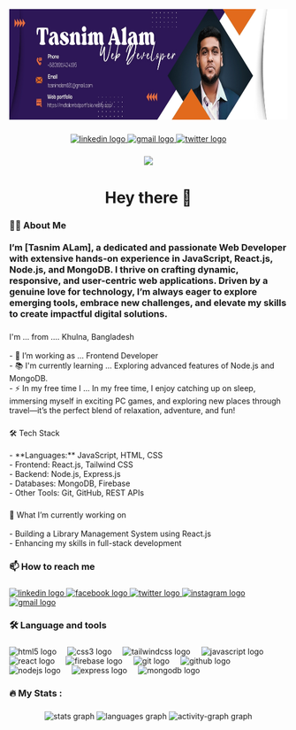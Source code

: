 <div align="center">
  <img height="200" src="https://raw.githubusercontent.com/mdtalam/mdtalam/refs/heads/main/Tasnim%20Alam.jpg"  />
</div>

###

<div align="center">
  <a href="https://www.linkedin.com/in/mdtalambd/" target="_blank">
    <img src="https://img.shields.io/static/v1?message=LinkedIn&logo=linkedin&label=&color=0077B5&logoColor=white&labelColor=&style=for-the-badge" height="25" alt="linkedin logo"  />
  </a>
  <a href="rafsantasnimrafsan@gmail.com" target="_blank">
    <img src="https://img.shields.io/static/v1?message=Gmail&logo=gmail&label=&color=D14836&logoColor=white&labelColor=&style=for-the-badge" height="25" alt="gmail logo"  />
  </a>
  <a href="https://x.com/mdtalambd" target="_blank">
    <img src="https://img.shields.io/static/v1?message=Twitter&logo=twitter&label=&color=1DA1F2&logoColor=white&labelColor=&style=for-the-badge" height="25" alt="twitter logo"  />
  </a>
</div>

###

<div align="center">
  <img src="https://visitor-badge.laobi.icu/badge?page_id=mdtalam.mdtalam&"  />
</div>

###

<h1 align="center">Hey there 👋</h1>

###

<h3 align="left">👩‍💻  About Me <br><br>I’m [Tasnim ALam], a dedicated and passionate Web Developer with extensive hands-on experience in JavaScript, React.js, Node.js, and MongoDB. I thrive on crafting dynamic, responsive, and user-centric web applications. Driven by a genuine love for technology, I’m always eager to explore emerging tools, embrace new challenges, and elevate my skills to create impactful digital solutions.</h3>

###

<p align="left">I'm ... from .... Khulna, Bangladesh<br><br>- 🔭 I’m working as ... Frontend Developer<br>- 📚 I'm currently learning ... Exploring advanced features of Node.js and MongoDB.<br>- ⚡ In my free time I ... In my free time, I enjoy catching up on sleep, immersing myself in exciting PC games, and exploring new places through travel—it’s the perfect blend of relaxation, adventure, and fun!</p>

###

<p align="left">🛠️ Tech Stack<br><br>- **Languages:** JavaScript, HTML, CSS  <br>- Frontend: React.js, Tailwind CSS  <br>- Backend: Node.js, Express.js  <br>- Databases: MongoDB, Firebase  <br>- Other Tools: Git, GitHub, REST APIs</p>

###

<p align="left">🚀 What I’m currently working on<br><br>- Building a Library Management System using React.js  <br>- Enhancing my skills in full-stack development</p>

###

<h3 align="left">📫 How to reach me</h3>

###

<div align="left">
  <a href="https://www.linkedin.com/in/mdtalambd/" target="_blank">
    <img src="https://raw.githubusercontent.com/maurodesouza/profile-readme-generator/master/src/assets/icons/social/linkedin/default.svg" width="52" height="40" alt="linkedin logo"  />
  </a>
  <a href="https://www.facebook.com/rafsan.tasnim/" target="_blank">
    <img src="https://raw.githubusercontent.com/maurodesouza/profile-readme-generator/master/src/assets/icons/social/facebook/default.svg" width="52" height="40" alt="facebook logo"  />
  </a>
  <a href="https://x.com/mdtalambd" target="_blank">
    <img src="https://raw.githubusercontent.com/maurodesouza/profile-readme-generator/master/src/assets/icons/social/twitter/default.svg" width="52" height="40" alt="twitter logo"  />
  </a>
  <a href="https://www.instagram.com/rafsantasnim/" target="_blank">
    <img src="https://raw.githubusercontent.com/maurodesouza/profile-readme-generator/master/src/assets/icons/social/instagram/default.svg" width="52" height="40" alt="instagram logo"  />
  </a>
  <a href="rafsantasnimrafsan@gmail.com" target="_blank">
    <img src="https://raw.githubusercontent.com/maurodesouza/profile-readme-generator/master/src/assets/icons/social/gmail/default.svg" width="52" height="40" alt="gmail logo"  />
  </a>
</div>

###

<h3 align="left">🛠 Language and tools</h3>

###

<div align="left">
  <img src="https://skillicons.dev/icons?i=html" height="40" alt="html5 logo"  />
  <img width="12" />
  <img src="https://skillicons.dev/icons?i=css" height="40" alt="css3 logo"  />
  <img width="12" />
  <img src="https://skillicons.dev/icons?i=tailwind" height="40" alt="tailwindcss logo"  />
  <img width="12" />
  <img src="https://skillicons.dev/icons?i=js" height="40" alt="javascript logo"  />
  <img width="12" />
  <img src="https://skillicons.dev/icons?i=react" height="40" alt="react logo"  />
  <img width="12" />
  <img src="https://skillicons.dev/icons?i=firebase" height="40" alt="firebase logo"  />
  <img width="12" />
  <img src="https://skillicons.dev/icons?i=git" height="40" alt="git logo"  />
  <img width="12" />
  <img src="https://skillicons.dev/icons?i=github" height="40" alt="github logo"  />
  <img width="12" />
  <img src="https://skillicons.dev/icons?i=nodejs" height="40" alt="nodejs logo"  />
  <img width="12" />
  <img src="https://skillicons.dev/icons?i=express" height="40" alt="express logo"  />
  <img width="12" />
  <img src="https://skillicons.dev/icons?i=mongodb" height="40" alt="mongodb logo"  />
</div>

###

<h3 align="left">🔥   My Stats :</h3>

###

<div align="center">
</div>

###

<div align="center">
  <img src="https://github-readme-stats.vercel.app/api?username=mdtalam&hide_title=false&hide_rank=false&show_icons=true&include_all_commits=true&count_private=true&disable_animations=false&theme=dracula&locale=en&hide_border=false&order=1" height="150" alt="stats graph"  />
  <img src="https://github-readme-stats.vercel.app/api/top-langs?username=mdtalam&locale=en&hide_title=false&layout=compact&card_width=320&langs_count=5&theme=dracula&hide_border=false&order=2" height="150" alt="languages graph"  />
  <img src="https://github-readme-activity-graph.vercel.app/graph?username=mdtalam&radius=16&theme=react&area=true&order=5" height="300" alt="activity-graph graph"  />
</div>

###
